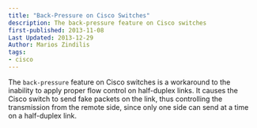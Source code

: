 ```yaml
---
title: "Back-Pressure on Cisco Switches"
description: The back-pressure feature on Cisco switches
first-published: 2013-11-08
Last Updated: 2013-12-29
Author: Marios Zindilis
tags:
- cisco
---
```


The `back-pressure` feature on Cisco switches is a workaround to the 
inability to apply proper flow control on half-duplex links. It causes 
the Cisco switch to send fake packets on the link, thus controlling the 
transmission from the remote side, since only one side can send at a 
time on a half-duplex link.
